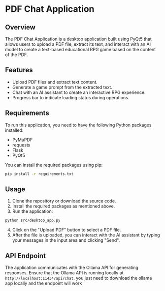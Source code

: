# PDF Chat Application

## Overview

The PDF Chat Application is a desktop application built using PyQt5 that allows users to upload a PDF file, extract its text, and interact with an AI model to create a text-based educational RPG game based on the content of the PDF.

## Features

- Upload PDF files and extract text content.
- Generate a game prompt from the extracted text.
- Chat with an AI assistant to create an interactive RPG experience.
- Progress bar to indicate loading status during operations.

## Requirements

To run this application, you need to have the following Python packages installed:

- PyMuPDF
- requests
- Flask
- PyQt5

You can install the required packages using pip:

```bash
pip install -r requirements.txt
```

## Usage

1. Clone the repository or download the source code.
2. Install the required packages as mentioned above.
3. Run the application:

```bash
python src/desktop_app.py
```

4. Click on the "Upload PDF" button to select a PDF file.
5. After the file is uploaded, you can interact with the AI assistant by typing your messages in the input area and clicking "Send".

## API Endpoint

The application communicates with the Ollama API for generating responses. Ensure that the Ollama API is running locally at `http://localhost:11434/api/chat`. you just need to download the ollama app locally and the endpoint will work